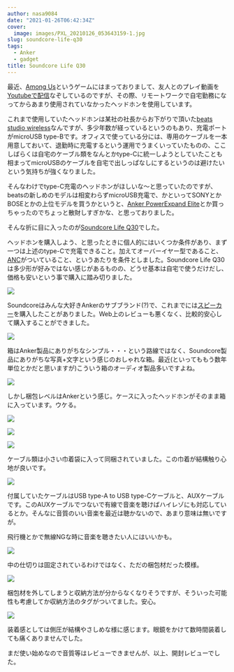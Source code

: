 ```yaml
---
author: nasa9084
date: "2021-01-26T06:42:34Z"
cover:
  image: images/PXL_20210126_053643159-1.jpg
slug: soundcore-life-q30
tags:
  - Anker
  - gadget
title: Soundcore Life Q30
---
```



最近、[Among Us]()というゲームにはまっておりまして、友人とのプレイ動画を[Youtubeで配信]()なぞしているのですが、その際、リモートワークで自宅勤務になってからあまり使用されていなかったヘッドホンを使用しています。

これまで使用していたヘッドホンは某社の社長からお下がりで頂いた[beats studio wireless]()なんですが、多少年数が経っているというのもあり、充電ポートがmicroUSB type-Bです。オフィスで使っている分には、専用のケーブルを一本用意しておいて、退勤時に充電するという運用でうまくいっていたものの、ここしばらくは自宅のケーブル類をなんとかtype-Cに統一しようとしていたことも相まってmicroUSBのケーブルを自宅で出しっぱなしにするというのは避けたいという気持ちが強くなりました。

そんなわけでtype-C充電のヘッドホンがほしいな〜と思っていたのですが、beatsの新しめのモデルは相変わらずmicroUSB充電で、かといってSONYとかBOSEとかの上位モデルを買うかというと、[Anker PowerExpand Elite](/anker-powerexpand-elite-13-in-1/)とか買っちゃったのでちょっと散財しすぎかな、と思っておりました。

そんな折に目に入ったのが[Soundcore Life Q30]()でした。

ヘッドホンを購入しよう、と思ったときに個人的にはいくつか条件があり、まず一つは上述のtype-Cで充電できること。加えてオーバーイヤー型であること、[ANC]()がついていること、というあたりを条件としました。Soundcore Life Q30は多少形が好みではない感じがあるものの、どうせ基本は自宅で使うだけだし、価格も安いという事で購入に踏み切りました。

![](images/PXL_20210126_051223360.jpg)

Soundcoreはみんな大好きAnkerのサブブランド(?)で、これまでには[スピーカー](/anker-soundcore-motionb/)を購入したことがありました。Web上のレビューも悪くなく、比較的安心して購入することができました。

![](images/PXL_20210126_051401378.jpg)

箱はAnker製品にありがちなシンプル・・・という路線ではなく、Soundcore製品にありがちな写真+文字という感じのおしゃれな箱。最近(といってももう数年単位とかだと思いますが)こういう箱のオーディオ製品多いですよね。

![](images/PXL_20210126_051420884.jpg)

しかし梱包レベルはAnkerという感じ。ケースに入ったヘッドホンがそのまま箱に入っています。ウケる。

![](images/PXL_20210126_051437249.jpg)

![](images/PXL_20210126_051457893.jpg)

![](images/PXL_20210126_051537937.jpg)

ケーブル類は小さい巾着袋に入って同梱されていました。この巾着が結構触り心地が良いです。

![](images/PXL_20210126_051555602.jpg)

付属していたケーブルはUSB type-A to USB type-Cケーブルと、AUXケーブルです。このAUXケーブルでつないで有線で音楽を聴けばハイレゾにも対応しているとか。そんなに音質のいい音楽を最近は聴かないので、あまり意味は無いですが。

飛行機とかで無線NGな時に音楽を聴きたい人にはいいかも。

![](images/PXL_20210126_051637356.jpg)

中の仕切りは固定されているわけではなく、ただの梱包材だった模様。

![](images/PXL_20210126_051707985.jpg)

梱包材を外してしまうと収納方法が分からなくなりそうですが、そういった可能性も考慮してか収納方法のタグがついてました。安心。

![](images/PXL_20210126_053643159.jpg)

装着感としては側圧が結構やさしめな様に感じます。眼鏡をかけて数時間装着しても痛くありませんでした。

まだ使い始めなので音質等はレビューできませんが、以上、開封レビューでした。



